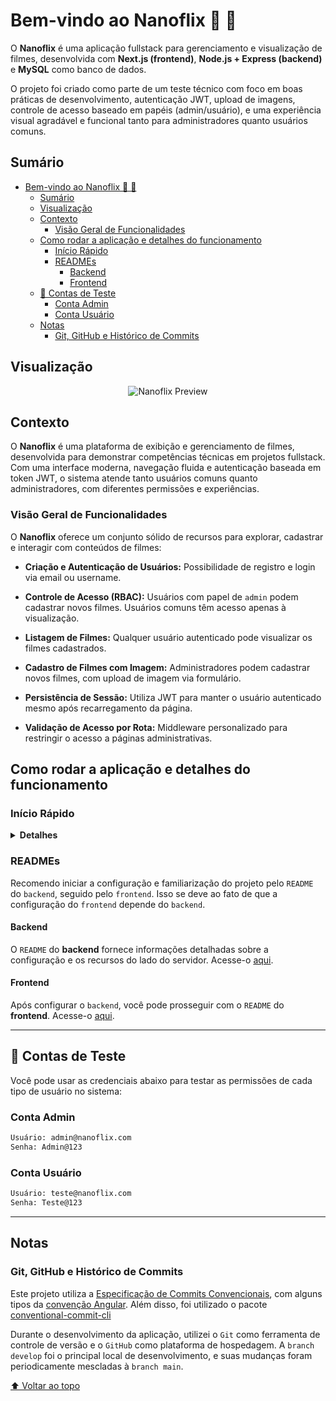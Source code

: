 # Bem-vindo ao Nanoflix 🎥 📸

O __Nanoflix__ é uma aplicação fullstack para gerenciamento e visualização de filmes, desenvolvida com __Next.js (frontend)__, __Node.js + Express (backend)__ e __MySQL__ como banco de dados.

O projeto foi criado como parte de um teste técnico com foco em boas práticas de desenvolvimento, autenticação JWT, upload de imagens, controle de acesso baseado em papéis (admin/usuário), e uma experiência visual agradável e funcional tanto para administradores quanto usuários comuns.

## Sumário

- [Bem-vindo ao Nanoflix 🎥 📸](#bem-vindo-ao-nanoflix--)
  - [Sumário](#sumário)
  - [Visualização](#visualização)
  - [Contexto](#contexto)
    - [Visão Geral de Funcionalidades](#visão-geral-de-funcionalidades)
  - [Como rodar a aplicação e detalhes do funcionamento](#como-rodar-a-aplicação-e-detalhes-do-funcionamento)
    - [Início Rápido](#início-rápido)
    - [READMEs](#readmes)
      - [Backend](#backend)
      - [Frontend](#frontend)
  - [🔐 Contas de Teste](#-contas-de-teste)
    - [Conta Admin](#conta-admin)
    - [Conta Usuário](#conta-usuário)
  - [Notas](#notas)
    - [Git, GitHub e Histórico de Commits](#git-github-e-histórico-de-commits)

## Visualização

<div align="center">

<!-- Adicione a URL da imagem aqui -->

![Nanoflix Preview]([https://github.com/user-attachments/assets/90d3b175-5a37-4af5-bf68-094aef9d8e82])

</div>

## Contexto

O __Nanoflix__ é uma plataforma de exibição e gerenciamento de filmes, desenvolvida para demonstrar competências técnicas em projetos fullstack. Com uma interface moderna, navegação fluida e autenticação baseada em token JWT, o sistema atende tanto usuários comuns quanto administradores, com diferentes permissões e experiências.

### Visão Geral de Funcionalidades

O __Nanoflix__ oferece um conjunto sólido de recursos para explorar, cadastrar e interagir com conteúdos de filmes:

- __Criação e Autenticação de Usuários:__ Possibilidade de registro e login via email ou username.

- __Controle de Acesso (RBAC):__ Usuários com papel de `admin` podem cadastrar novos filmes. Usuários comuns têm acesso apenas à visualização.

- __Listagem de Filmes:__ Qualquer usuário autenticado pode visualizar os filmes cadastrados.

- __Cadastro de Filmes com Imagem:__ Administradores podem cadastrar novos filmes, com upload de imagem via formulário.

- __Persistência de Sessão:__ Utiliza JWT para manter o usuário autenticado mesmo após recarregamento da página.

- __Validação de Acesso por Rota:__ Middleware personalizado para restringir o acesso a páginas administrativas.

## Como rodar a aplicação e detalhes do funcionamento

### Início Rápido

<details>
<summary><strong>Detalhes</strong></summary>

Para começar, clone o repositório em sua máquina local.

```bash
git clone git@github.com:imsamuelcovalero/nanoflix.git
```

1. Navegue até o diretório raiz do projeto no terminal usando: cd nanoflix

2. Acesse o diretório `backend` e execute `npm install` para instalar as dependências.

3. Configure o arquivo `.env` com base no `.env.example`.

4. Execute `npm run db:init` para criar e migrar o banco de dados.

5. (Opcional) Execute `npm run db:seed` para popular o banco com dados iniciais.

6. Inicie o servidor com `npm run dev`.

7. A API estará disponível em `http://localhost:3001`.

8. Agora, acesse o diretório `frontend` e execute `npm install` para instalar as dependências.

9. Configure o `.env` com a URL do backend (`NEXT_PUBLIC_API_URL`).

10. Execute `npm run dev` para iniciar o frontend.

11. A aplicação estará disponível em `http://<seu_ip_local>:3000`.

> __Observação:__ Caso você não possua o MySQL instalado localmente, você pode optar por utilizar o serviço de banco de dados fornecido no `docker-compose.yml`. Basta rodar `docker compose up -d db` a partir da raiz do projeto.

> __Importante:__ Certifique-se de configurar os arquivos `.env` no `backend` e `frontend` conforme os exemplos fornecidos. Variáveis como `DATABASE_URL`, `NEXT_PUBLIC_API_URL` e credenciais de acesso devem estar definidas corretamente.

__Informações detalhadas sobre o funcionamento da aplicação podem ser encontradas nos `README` do [frontend](frontend/README.md) e do [backend](backend/README.md).__

</details>

### READMEs

Recomendo iniciar a configuração e familiarização do projeto pelo `README` do `backend`, seguido pelo `frontend`. Isso se deve ao fato de que a configuração do `frontend` depende do `backend`.

#### Backend

O `README` do __backend__ fornece informações detalhadas sobre a configuração e os recursos do lado do servidor. Acesse-o [aqui](backend/README.md).

#### Frontend

Após configurar o `backend`, você pode prosseguir com o `README` do __frontend__. Acesse-o [aqui](frontend/README.md).

---

## 🔐 Contas de Teste

Você pode usar as credenciais abaixo para testar as permissões de cada tipo de usuário no sistema:

### Conta Admin

```bash
Usuário: admin@nanoflix.com  
Senha: Admin@123
```

### Conta Usuário

```bash
Usuário: teste@nanoflix.com 
Senha: Teste@123
```

---

## Notas

### Git, GitHub e Histórico de Commits

Este projeto utiliza a [Especificação de Commits Convencionais](https://www.conventionalcommits.org/en/v1.0.0/), com alguns tipos da [convenção Angular](https://github.com/angular/angular/blob/22b96b9/CONTRIBUTING.md#-commit-message-guidelines). Além disso, foi utilizado o pacote [conventional-commit-cli](https://www.npmjs.com/package/conventional-commit-cli)

Durante o desenvolvimento da aplicação, utilizei o `Git` como ferramenta de controle de versão e o `GitHub` como plataforma de hospedagem. A `branch develop` foi o principal local de desenvolvimento, e suas mudanças foram periodicamente mescladas à `branch main`.

[⬆ Voltar ao topo](#sumário)
